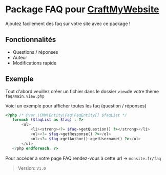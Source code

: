 # Package FAQ pour [CraftMyWebsite](https://craftmywebsite.fr)

Ajoutez facilement des faq sur votre site avec ce package !

## Fonctionnalités

- Questions / réponses
- Auteur
- Modifications rapide 


## Exemple

Tout d'abord veuillez créer un fichier dans le dossier ```view```de votre thème ```faq/main.view.php```

Voici un exemple pour afficher toutes les faq (question / réponses)
```php
<?php /* @var \CMW\Entity\Faq\FaqEntity[] $faqList */
   foreach ($faqList as $faq) : ?>
       <ul>
           <li><strong><?= $faq->getQuestion() ?></strong></li>
           <ol><?= $faq->getResponse() ?></ol>
           <ol><?= $faq->getAuthor()->getUsername() ?></ol>
       </ul>
   <?php endforeach; ?>
```

Pour accéder à votre page FAQ rendez-vous à cette url → ``monsite.fr/faq``


> Version: `V1.0`

